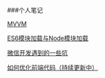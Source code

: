 ###个人笔记

[MVVM](./MVVM.md)

[ES6模块加载与Node模块加载](./ES6模块加载与Node模块加载.md)

[微信开发遇到的一些坑](./wechat_issues.md)

[如何优化前端代码（持续更新中）](./MVVM.md)
